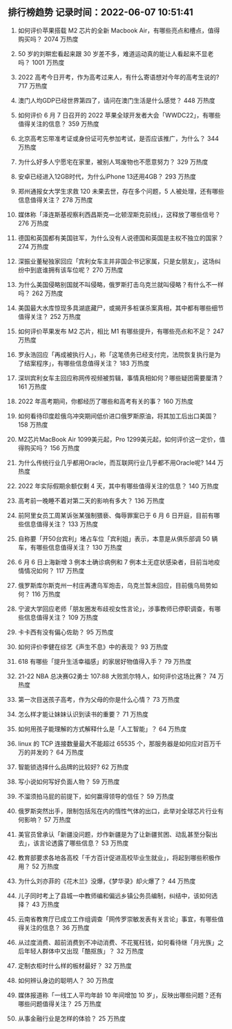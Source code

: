 
## 排行榜趋势 记录时间：2022-06-07 10:51:41
  
  1. 如何评价苹果搭载 M2 芯片的全新 Macbook Air，有哪些亮点和槽点，值得购买吗？ 2074 万热度
    
  2. 50 岁的刘畊宏看起来跟 30 岁差不多，难道运动真的能让人看起来不显老吗？ 1001 万热度
    
  3. 2022 高考今日开考，作为高考过来人，有什么寄语想对今年的高考生说的? 717 万热度
    
  4. 澳门人均GDP已经世界第四了，请问在澳门生活是什么感觉？ 448 万热度
    
  5. 如何评价 6 月 7 日召开的 2022 苹果全球开发者大会「WWDC22」，有哪些值得关注的信息？ 359 万热度
    
  6. 北京高考忘带准考证或身份证可先参加考试，是否应该推广，为什么？ 344 万热度
    
  7. 为什么好多人宁愿宅在家里，被别人骂废物也不愿意努力？ 329 万热度
    
  8. 安卓已经进入12GB时代，为什么iPhone 13还用4GB？ 293 万热度
    
  9. 郑州通报女大学生求救 120 未果去世，存在多个问题，5 人被处理，还有哪些信息值得关注？ 278 万热度
    
  10. 媒体称「泽连斯基视察利西昌斯克—北顿涅斯克前线」，这释放了哪些信号？ 276 万热度
    
  11. 德国和英国都有美国驻军，为什么没有人说德国和英国是主权不独立的国家？ 274 万热度
    
  12. 深振业董秘独家回应「宾利女车主并非国企书记家属，只是女朋友」，这场纠纷中到底谁拥有该车位呢？ 270 万热度
    
  13. 为什么美国侵略别国就不叫侵略，俄罗斯打击乌克兰就叫侵略？有什么不一样吗？ 262 万热度
    
  14. 美国最大水库惊现多具湖底藏尸，或揭开多桩谋杀案真相，其中都有哪些细节值得关注？ 252 万热度
    
  15. 如何评价苹果发布 M2 芯片，相比 M1 有哪些提升，有哪些亮点和不足？ 247 万热度
    
  16. 罗永浩回应「再成被执行人」，称「这笔债务已经支付完，法院恢复执行是为了结案程序」，有哪些信息值得关注？ 183 万热度
    
  17. 深圳宾利女车主回应称网传视频被剪辑，事情真相如何？哪些疑团需要厘清？ 161 万热度
    
  18. 2022 年高考期间，你都经历了哪些和高考有关的事？ 160 万热度
    
  19. 如何看待印度趁俄乌冲突期间低价进口俄罗斯原油，将其加工后出口美国？ 158 万热度
    
  20. M2芯片MacBook Air 1099美元起，Pro 1299美元起，如何评价这一定价，值得购买吗？ 156 万热度
    
  21. 为什么传统行业几乎都用Oracle，而互联网行业几乎都不用Oracle呢? 144 万热度
    
  22. 2022 年实际假期余额仅剩 4 天，其中有哪些值得关注的信息？ 140 万热度
    
  23. 高考前一晚睡不着对第二天的影响有多大？ 136 万热度
    
  24. 前阿里女员工周某诉张某强制猥亵、侮辱罪案已于 6 月 6 日开庭，目前有哪些信息值得关注？ 133 万热度
    
  25. 自称要「开50台宾利」堵占车位「宾利姐」表示，本意是从俱乐部调 50 辆车，有哪些信息值得关注？ 130 万热度
    
  26. 6 月 6 日上海新增 3 例本土确诊病例和 7 例本土无症状感染者，目前当地疫情情况如何？ 117 万热度
    
  27. 俄罗斯库尔斯克州一村庄再遭乌军炮击，乌克兰暂未回应，目前俄乌局势如何？ 116 万热度
    
  28. 宁波大学回应老师「朋友圈发布歧视女性言论」，涉事教师已停职调查，有哪些信息值得关注？ 109 万热度
    
  29. 卡卡西有没有偏心佐助？ 95 万热度
    
  30. 如何评价李健在综艺《声生不息》中的表现？ 93 万热度
    
  31. 618 有哪些「提升生活幸福感」的家居好物值得入手？ 79 万热度
    
  32. 21-22 NBA 总决赛G2勇士 107:88 大败凯尔特人，如何评价这场比赛？ 74 万热度
    
  33. 第一次目送孩子高考，作为父母的你是什么心情？ 73 万热度
    
  34. 怎么样才能让妹妹认识到读书的重要？ 71 万热度
    
  35. 如何用孩子能理解的方式解释什么是「人工智能」？ 64 万热度
    
  36. linux 的 TCP 连接数量最大不能超过 65535 个，那服务器是如何应对百万千万的并发的？ 64 万热度
    
  37. 智能锁选择什么品牌的比较好? 62 万热度
    
  38. 写小说如何写好负面人物？ 59 万热度
    
  39. 不溜须拍马屁的前提下，如何赢得领导的信任？ 59 万热度
    
  40. 俄罗斯突然出手，限制包括氖在内的惰性气体的出口，此举对全球芯片行业有何影响？ 57 万热度
    
  41. 美官员曾承认「新疆没问题，炒作新疆是为了让新疆贫困、动乱甚至分裂出去」，该言论透露了哪些信息？ 53 万热度
    
  42. 教育部要求各地各高校「千方百计促进高校毕业生就业」，将起到哪些积极作用？ 52 万热度
    
  43. 为什么刘亦菲的《花木兰》没爆，《梦华录》却火爆了？ 44 万热度
    
  44. 儿子同时考上了县城一中教师编和偏远乡镇公务员编制，纠结中，该如何选择？ 43 万热度
    
  45. 云南省教育厅已成立工作组调查「网传罗崇敏发表有关言论」事宜，有哪些值得关注的信息？ 36 万热度
    
  46. 从过度消费、超前消费到不冲动消费、不花冤枉钱，如何看待继「月光族」之后年轻人群体中又出现「酷抠族」？ 32 万热度
    
  47. 定制衣柜时什么样的板材最好？ 32 万热度
    
  48. 如何辨认身边的聪明人？ 30 万热度
    
  49. 媒体报道称「一线工人平均年龄 10 年间增加 10 岁」，反映出哪些问题？还有哪些问题值得关注？ 25 万热度
    
  50. 从事金融行业是怎样的体验？ 25 万热度
    